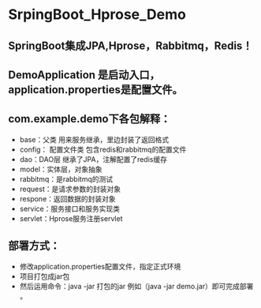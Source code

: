 # SrpingBoot_Hprose_Demo
## SpringBoot集成JPA,Hprose，Rabbitmq，Redis！
## DemoApplication 是启动入口，application.properties是配置文件。

## com.example.demo下各包解释：
- base：父类 用来服务继承，里边封装了返回格式
- config： 配置文件类 包含redis和rabbitmq的配置文件
- dao：DAO层 继承了JPA，注解配置了redis缓存
- model：实体层，对象抽象
- rabbitmq：是rabbitmq的测试
- request：是请求参数的封装对象
- respone：返回数据的封装对象
- service：服务接口和服务实现类
- servlet：Hprose服务注册servlet

## 部署方式：
- 修改application.properties配置文件，指定正式环境
- 项目打包成jar包
- 然后运用命令：java -jar 打包的jar 例如（java -jar demo.jar）即可完成部署 。